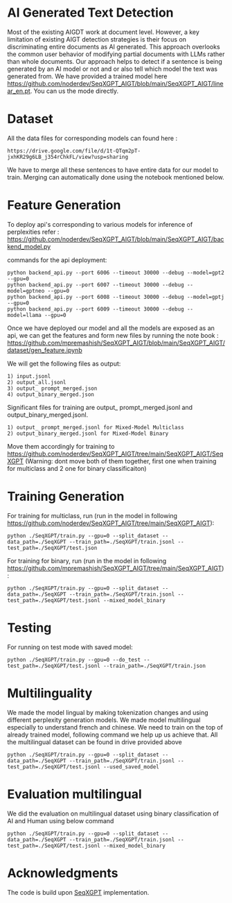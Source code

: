 AI Generated Text Detection
==
Most of the existing AIGDT work at document level. However, a key limitation of existing AIGT detection strategies is their focus on discriminating entire documents as AI generated. This approach overlooks the common user behavior of modifying partial documents with LLMs rather than whole documents. Our approach helps to detect if a sentence is being generated by an AI model or not and or also tell which model the text was generated from. We have provided a trained model here https://github.com/noderdev/SeqXGPT_AIGT/blob/main/SeqXGPT_AIGT/linear_en.pt. You can us the mode directly.

Dataset
=
All the data files for corresponding models can found here :
```
https://drive.google.com/file/d/1t-QTqm2pT-jxhKR29g6LB_j354rChkFL/view?usp=sharing
```
We have to merge all these sentences to have entire data for our model to train. Merging can automatically done using the notebook mentioned below.

Feature Generation
=
To deploy api's corresponding to various models for inference of perplexities refer :  https://github.com/noderdev/SeqXGPT_AIGT/blob/main/SeqXGPT_AIGT/backend_model.py

commands for the api deployment:
```
python backend_api.py --port 6006 --timeout 30000 --debug --model=gpt2 --gpu=0
python backend_api.py --port 6007 --timeout 30000 --debug --model=gptneo --gpu=0
python backend_api.py --port 6008 --timeout 30000 --debug --model=gptj --gpu=0
python backend_api.py --port 6009 --timeout 30000 --debug --model=llama --gpu=0
```
Once we have deployed our model and all the models are exposed as an api, we can get the features and form new files by running the note book : https://github.com/mpremashish/SeqXGPT_AIGT/blob/main/SeqXGPT_AIGT/dataset/gen_feature.ipynb

We will get the following files as output:
```
1) input.jsonl
2) output_all.jsonl
3) output_ prompt_merged.json
4) output_binary_merged.json
```

Significant files for training are output_ prompt_merged.jsonl and output_binary_merged.jsonl.

```
1) output_ prompt_merged.jsonl for Mixed-Model Multiclass
2) output_binary_merged.jsonl for Mixed-Model Binary
```
Move them accordingly for training to https://github.com/noderdev/SeqXGPT_AIGT/tree/main/SeqXGPT_AIGT/SeqXGPT (Warning: dont move both of them together, first one when training for multiclass and 2 one for binary classificaiton)

Training Generation
==
For training for multiclass, run (run in the model in following https://github.com/noderdev/SeqXGPT_AIGT/tree/main/SeqXGPT_AIGT):
```
python ./SeqXGPT/train.py --gpu=0 --split_dataset --data_path=./SeqXGPT --train_path=./SeqXGPT/train.jsonl --test_path=./SeqXGPT/test.json
```

For training for binary, run (run in the model in following https://github.com/mpremashish/SeqXGPT_AIGT/tree/main/SeqXGPT_AIGT):
```
python ./SeqXGPT/train.py --gpu=0 --split_dataset --data_path=./SeqXGPT --train_path=./SeqXGPT/train.jsonl --test_path=./SeqXGPT/test.jsonl --mixed_model_binary
```

Testing
==
For running on test mode with saved model:
```
python ./SeqXGPT/train.py --gpu=0 --do_test --test_path=./SeqXGPT/test.jsonl --train_path=./SeqXGPT/train.json
```

Multilinguality
==
We made the model lingual by making tokenization changes and using different perplexity generation models. We made model multilingual especially to understand french and chinese. We need to train on the top of already trained model, following command we help up us achieve that. All the multilingual dataset can be found in drive provided above

```
python ./SeqXGPT/train.py --gpu=0 --split_dataset --data_path=./SeqXGPT --train_path=./SeqXGPT/train.jsonl --test_path=./SeqXGPT/test.jsonl --used_saved_model
```

Evaluation multilingual
==
We did the evaluation on multilingual dataset using binary classification of AI and Human using below command
```
python ./SeqXGPT/train.py --gpu=0 --split_dataset --data_path=./SeqXGPT --train_path=./SeqXGPT/train.jsonl --test_path=./SeqXGPT/test.jsonl --mixed_model_binary
```

Acknowledgments
==
The code is build upon [SeqXGPT](https://github.com/Jihuai-wpy/SeqXGPT) implementation.
